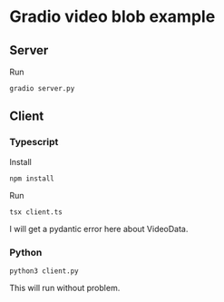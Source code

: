 # Gradio video blob example

## Server

Run
```
gradio server.py
```

## Client

### Typescript

Install
```
npm install
```

Run
```
tsx client.ts
```

I will get a pydantic error here about VideoData.

### Python

```
python3 client.py
```

This will run without problem.